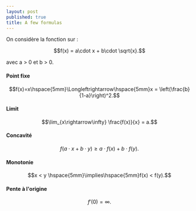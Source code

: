 ```yaml
---
layout: post
published: true
title: A few formulas
---
```


<script type="text/javascript" src="http://cdn.mathjax.org/mathjax/latest/MathJax.js?config=TeX-AMS-MML_HTMLorMML"></script>

On considère la fonction <script type="math/tex; mode=inline">f</script> sur <script type="math/tex; mode=inline">\mathbb{R}^+</script>:

$$f(x) = a\cdot x + b\cdot \sqrt{x}.$$

avec a > 0 et b > 0.

#### Point fixe

$$f(x)=x\hspace{5mm}\Longleftrightarrow\hspace{5mm}x = \left(\frac{b}{1-a}\right)^2.$$

#### Limit

$$\lim_{x\rightarrow\infty} \frac{f(x)}{x} = a.$$

#### Concavité

$$f\left(a\cdot x + b\cdot y\right) \geq a\cdot f(x) + b\cdot f(y).$$

#### Monotonie

$$x < y \hspace{5mm}\implies\hspace{5mm}f(x) < f(y).$$

#### Pente à l'origine

$$f'(0) = \infty.$$

